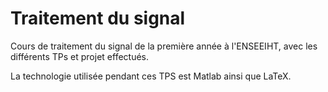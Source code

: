 # Traitement du signal 

Cours de traitement du signal de la première année à l'ENSEEIHT, avec les différents TPs et projet effectués.

La technologie utilisée pendant ces TPS est Matlab ainsi que LaTeX. 

